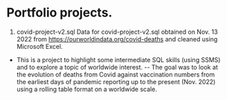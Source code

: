 # Portfolio projects.

1. covid-project-v2.sql
Data for covid-project-v2.sql obtained on Nov. 13 2022 from https://ourworldindata.org/covid-deaths and cleaned using Microsoft Excel.
 - This is a project to highlight some intermediate SQL skills (using SSMS) and to explore a topic of worldwide interest.
  -- The goal was to look at the evolution of deaths from Covid against vaccination numbers from the earliest days of pandemic reporting
     up to the present (Nov. 2022) using a rolling table format on a worldwide scale.
    
